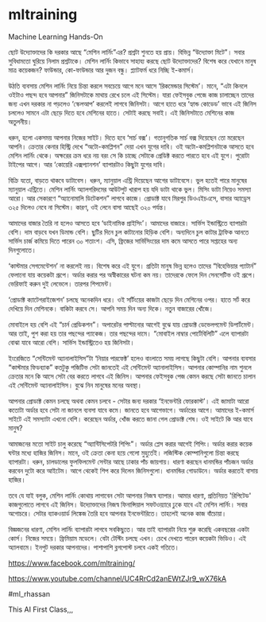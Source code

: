 # mltraining
Machine Learning Hands-On

ছোট উদ্যোক্তাদের কি দরকার আছে “মেশিন লার্নিং”এর? প্রশ্নটা শুনতে হয় প্রায়। বিভিন্ন “উদ্যোক্তা মিটে”। সবার সুবিধামতো ঘুরিয়ে নিলাম প্রশ্নটাকে। মেশিন লার্নিং কিভাবে সাহায্য করছে ছোট উদ্যোক্তাদের? বিশেষ করে যেখানে মানুষ মাত্র কয়েকজন? ফাউন্ডার, কো-ফাউন্ডার আর দুজন বন্ধু। প্ল্যাটফর্ম ধরে নিচ্ছি ই-কমার্স।
 
উঠতি ব্যবসায় মেশিন লার্নিং নিয়ে চিন্তা করলে সবচেয়ে আগে মনে আসে ‘রিকমেন্ডার সিস্টেম’। মানে, “এটা কিনলে ওইটাও পছন্দ হবে আপনার” জিনিসটাকে মাথায় রেখে চলে এই সিস্টেম। যারা ফেইসবুক পেজে কাজ চালাচ্ছেন তাদের জন্য এখন দরকার না পড়লেও ‘স্কেলআপ’ করলেই লাগবে জিনিসটা। আগে হাতে ধরে ‘হ্যান্ড কোডেড’ ভাবে এই জিনিস চললেও সামনে এটা ছেড়ে দিতে হবে মেশিনের হাতে। সেটাই করছে সবাই। এই জিনিসটাতে মেশিনের কাজ অতুলনীয়। 
 
ধরুন, হলো একসময় আপনার নিজের সাইট। দিতে হবে ‘সার্চ বক্স’। গতানুগতিক সার্চ বক্স দিয়েছেন তো মরেছেন আপনি। ক্রেতার কেনার হিস্ট্রি দেখে “অটো-কমপ্লিশন” দেয়া এখন যুগের দাবি। ওই অটো-কমপ্লিশনটাকে আসতে হবে মেশিন লার্নিং থেকে। অক্ষরের ক্রম ধরে নয় বরং সে কি চাচ্ছে সেটাকে প্রেডিক্ট করতে পারতে হবে এই যুগে। পুরোটা টাইপের আগে। আর ‘কোয়েরি এক্সপ্যানশন’ ব্যাপারটাও কিছুটা যুগের দাবি। 
 
বিক্রি যতো, বাড়তে থাকবে ডাটাবেস। ধরুন, ম্যানুয়াল এন্ট্রি দিয়েছেন আগের ডাটাবেসে। ভুল হতেই পারে মানুষের ম্যানুয়াল এন্ট্রিতে। মেশিন লার্নিং অ্যালগরিদমের আউটপুট খারাপ হয় যদি ডাটা থাকে ভুল। মিসিং ডাটা নিয়েও সমস্যা আরো। আর সেকারণে “অ্যানোমালি ডিটেকশন” লাগবে কাজে। প্রোডাক্ট যাবে মিরপুর ডিওএইচএসে, বাসার অ্যাড্রেস ৩২৫ দিলেও নেবে না সিস্টেম। কারণ, ওই লেনে বাসা আছেই ৩২০ পর্যন্ত। 
 
আমাদের বাজার তৈরি না হলেও আসতে হবে ‘ডাইনামিক প্রাইসিং’। আমাদের বাজারে। সার্ভিস ইন্ডাস্ট্রিতে ব্যাপারটা বেশি। দাম বাড়বে যখন ডিমান্ড বেশি। ছুটির দিনে চুল কাটানোর হিড়িক বেশি। অন্যদিনে চুল কাটার ট্রাফিক আনতে সার্ভিস চার্জ কমিয়ে দিতে পারেন ৩০ শতাংশ। এসি, ফ্রিজের সার্ভিসিংয়ের দাম কমে আসতে পারে সপ্তাহের অন্য দিনগুলোতে।
 
‘কাস্টমার সেগমেন্টেশন’ না করলেই নয়। বিশেষ করে এই যুগে। প্রতিটা মানুষ ভিন্ন হলেও তাদের “বিহেভিয়ার প্যাটার্ন” ফেলানো যায় কয়েকটা গ্রূপে। অর্ডার করার পর অস্বীকারের ঘটনা কম নয়। তাদেরকে ফেলে দিন সেনসেটিভ ওই গ্রূপে। ভেরিফাই করুন দুই লেভেলে। তারপর শিপমেন্ট। 
 
‘প্রোডাক্ট ক্যাটেগরাইজেশন’ চলছে অনেকদিন ধরে। ওই সর্টিংয়ের কাজটা ছেড়ে দিন মেশিনের ওপর। হাতে সর্ট করে দেখিয়ে দিন মেশিনকে। বাকিটা করবে সে। আপনি সময় দিন অন্য দিকে। নতুন বাজারের খোঁজে।  
 
মোবাইলে হয় বেশি এই “চার্ন প্রেডিকশন”। অপারেটর পাল্টানোর আগেই বুঝে যায় প্রোডাক্ট ডেভেলপমেন্ট ডিপার্টমেন্ট। আর তাই, পুশ করা হয় তার পছন্দের প্যাকেজ। তার পছন্দের দামে। “মোবাইল নাম্বার পোর্টেবিলিটি” এলে ব্যাপারটা বোঝা যাবে আরো বেশি। সার্ভিস ইন্ডাস্ট্রিতেও হয় জিনিসটা।
 
ইংরেজিতে “সেন্টিমেন্ট অ্যানালাইসিস”টা ‘নিয়ার পারফেক্ট’ হলেও বাংলাতে সময় লাগছে কিছুটা বেশি। আপনার ব্যবসার “কাস্টমার ফিডব্যাক” কতটুকু পজিটিভ সেটা জানতেই এই সেন্টিমেন্ট অ্যানালাইসিস। আপনার কোম্পানির নাম শুনলে ক্রেতার মনে কি আসে সেটা বের করতে লাগবে এই জিনিস। আপনার ফেইসবুক পেজ কেমন করছে সেটা জানতে চালান এই সেন্টিমেন্ট অ্যানালাইসিস। বুঝে নিন মানুষের মনের অবস্থা। 
 
আপনার প্রোডাক্ট কেমন চলছে অথবা কেমন চলবে - সেটার জন্য দরকার ‘ইনভেন্টরি ফোরকাস্ট’। এই জামাটা আরো কতোটা অর্ডার হবে সেটা না জানলে ব্যবসা যাবে কমে। জানতে হবে আগেভাগে। অর্ডারের আগে। আমাদের ই-কমার্স সাইটে এই সমস্যাটা এখনো বেশি। করেছেন অর্ডার, খোঁজ করতে জানা গেল প্রোডাক্ট শেষ। ওই সাইটে কি আর যাবে মানুষ? 
 
আমাজনের মতো সাইট চালু করেছে “অ্যান্টিসিপেটরি শিপিং”। অর্ডার প্লেস করার আগেই শিপিং। অর্ডার করার কয়েক ঘন্টার মধ্যে হাজির জিনিস। মানে, ওই ক্রেতা কেনা হয়ে গেলো মুহুর্তেই। লজিস্টিক কোম্পানিগুলো চিন্তা করছে ব্যাপারটা। ধরুন, চালডালের ফুলফিলমেন্ট সেন্টার আছে ঢাকার পাঁচ জায়গায়। ধারণা করছেন ধানমন্ডির পাঁচজন অর্ডার করবেন দুটো করে আইটেম। আগে থেকেই শিপ করে দিলেন জিনিসগুলো। ধানমন্ডির গোডাউনে। অর্ডার করতেই বাসায় হাজির।

তবে যে যাই বলুক, মেশিন লার্নিং কোথায় লাগাবেন সেটা আপনার নিজস্ব ব্যাপার। আমার ধারণা, প্রতিনিয়ত 'রিপিটেড' কাজগুলোতে লাগবে এই জিনিস। উদ্যোক্তাদের নিজস্ব ফিনান্সিয়াল সফটওয়্যারে ঢুকে যাবে এই মেশিন লার্নিং। সবার অগোচরে। সেটার ব্যাকওয়ার্ড লিঙ্কেজ তৈরি হবে আপনার ইনভেন্টরিতে। তাহলেই অনেক কাজ বাঁচোয়া। 
 
বিজ্ঞজনের ধারণা, মেশিন লার্নিং ব্যাপারটা লাগবে সবকিছুতে। আর তাই ব্যাপারটা নিয়ে শুরু করেছি একবছরের একটা কোর্স। নিজের সময়ে। ফ্রিমিয়াম মডেলে। বেটা টেস্টিং চলছে এখন। চেখে দেখতে পারেন কয়েকটা ভিডিও। এই অ্যালবামে। ইনপুট দরকার আপনাদের। পাশাপাশি ব্লগপোস্ট চলবে একই গতিতে। 

https://www.facebook.com/mltraining/

https://www.youtube.com/channel/UC4RrCd2anEWtZJr9_wX76kA

#ml_rhassan

This AI First Class,,,
